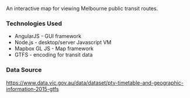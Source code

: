 An interactive map for viewing Melbourne public transit routes.

### Technologies Used

- AngularJS - GUI framework
- Node.js - desktop/server Javascript VM
- Mapbox GL JS - Map framework
- GTFS - encoding for transit data

### Data Source

https://www.data.vic.gov.au/data/dataset/ptv-timetable-and-geographic-information-2015-gtfs
